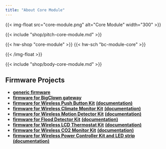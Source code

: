 ```yaml
---
title: "About Core Module"
---
```


{{< img-float src="core-module.png" alt="Core Module" width="300" >}}

{{< include "shop/pitch-core-module.md" >}}

{{< hw-shop "core-module" >}}
{{< hw-sch "bc-module-core" >}}

{{< /img-float >}}

{{< include "shop/body-core-module.md" >}}

## Firmware Projects

* [**generic firmware**](https://github.com/bigclownlabs/bcf-generic-node/releases)
* [**firmware for BigClown gateway**](https://github.com/bigclownlabs/bcf-gateway/releases)
* [**firmware for Wireless Push Button Kit**](https://github.com/bigclownlabs/bcf-kit-wireless-push-button/releases) [**(documentation)**](https://www.bigclown.com/doc/projects/wireless-push-button/)
* [**firmware for Wireless Climate Monitor Kit**](https://github.com/bigclownlabs/bcf-kit-wireless-climate-monitor/releases) [**(documentation)**](https://www.bigclown.com/doc/projects/wireless-climate-monitor/)
* [**firmware for Wireless Motion Detector Kit**](https://github.com/bigclownlabs/bcf-kit-wireless-motion-detector/releases) [**(documentation)**](https://www.bigclown.com/doc/projects/wireless-motion-detector/)
* [**firmware for Flood Detector Kit**](https://github.com/bigclownlabs/bcf-kit-wireless-flood-detector/releases) [**(documentation)**](https://www.bigclown.com/doc/projects/wireless-flood-detector/)
* [**firmware for Wireless LCD Thermostat Kit**](https://github.com/bigclownlabs/bcf-kit-wireless-climate-monitor/releases) [**(documentation)**](https://www.bigclown.com/doc/projects/wireless-climate-monitor/)
* [**firmware for Wireless CO2 Monitor Kit**](https://github.com/bigclownlabs/bcf-kit-wireless-co2-monitor/releases) [**(documentation)**](https://www.bigclown.com/doc/projects/wireless-co2-monitor/)
* [**firmware for Wireless Power Controller Kit and LED strip**](https://github.com/bigclownlabs/bcf-kit-wireless-power-controller/releases) [**(documentation)**](https://www.bigclown.com/doc/projects/wireless-led-strip/)
